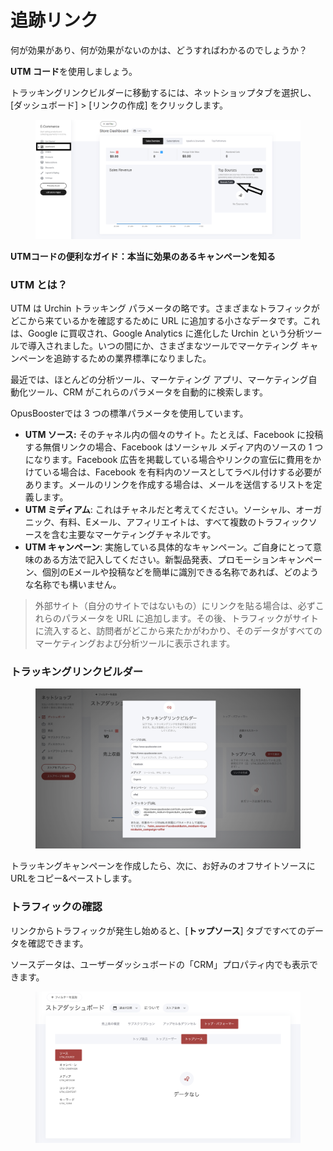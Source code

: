 # 追跡リンク

何が効果があり、何が効果がないのかは、どうすればわかるのでしょうか？

**UTM コード**を使用しましょう。

トラッキングリンクビルダーに移動するには、ネットショップタブを選択し、 \[ダッシュボード] > \[リンクの作成] をクリックします。

<figure><img src="../../.gitbook/assets/image (8).png" alt=""><figcaption></figcaption></figure>

**UTMコードの便利なガイド：本当に効果のあるキャンペーンを知る**

### UTM とは？

UTM は Urchin トラッキング パラメータの略です。さまざまなトラフィックがどこから来ているかを確認するために URL に追加する小さなデータです。これは、Google に買収され、Google Analytics に進化した Urchin という分析ツールで導入されました。いつの間にか、さまざまなツールでマーケティング キャンペーンを追跡するための業界標準になりました。

最近では、ほとんどの分析ツール、マーケティング アプリ、マーケティング自動化ツール、CRM がこれらのパラメータを自動的に検索します。

OpusBoosterでは 3 つの標準パラメータを使用しています。

* **UTM ソース:** そのチャネル内の個々のサイト。たとえば、Facebook に投稿する無償リンクの場合、Facebook はソーシャル メディア内のソースの 1 つになります。Facebook 広告を掲載している場合やリンクの宣伝に費用をかけている場合は、Facebook を有料内のソースとしてラベル付けする必要があります。メールのリンクを作成する場合は、メールを送信するリストを定義します。
* **UTM ミディアム**: これはチャネルだと考えてください。ソーシャル、オーガニック、有料、Eメール、アフィリエイトは、すべて複数のトラフィックソースを含む主要なマーケティングチャネルです。
* **UTM キャンペーン**: 実施している具体的なキャンペーン。ご自身にとって意味のある方法で記入してください。新製品発表、プロモーションキャンペーン、個別のEメールや投稿などを簡単に識別できる名称であれば、どのような名称でも構いません。

> 外部サイト（自分のサイトではないもの）にリンクを貼る場合は、必ずこれらのパラメータを URL に追加します。その後、トラフィックがサイトに流入すると、訪問者がどこから来たかがわかり、そのデータがすべてのマーケティングおよび分析ツールに表示されます。

### トラッキングリンクビルダー

<figure><img src="../../.gitbook/assets/スクリーンショット 2024-09-02 14.57.08.png" alt=""><figcaption></figcaption></figure>

トラッキングキャンペーンを作成したら、次に、お好みのオフサイトソースにURLをコピー&ペーストします。

### トラフィックの確認

リンクからトラフィックが発生し始めると、\[**トップソース**] タブですべてのデータを確認できます。

ソースデータは、ユーザーダッシュボードの「CRM」プロパティ内でも表示できます。

<figure><img src="../../.gitbook/assets/スクリーンショット 2024-09-02 14.58.54.png" alt=""><figcaption></figcaption></figure>
